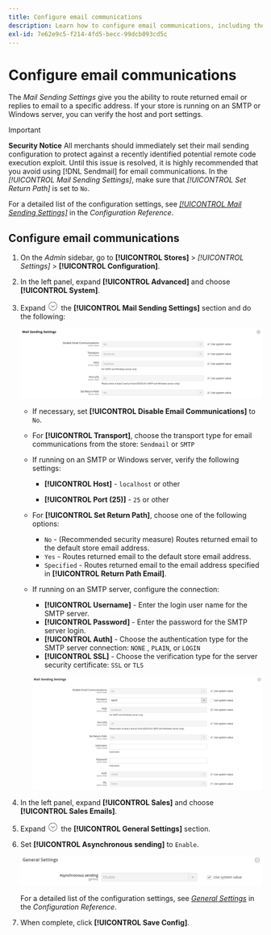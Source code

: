 ```yaml
---
title: Configure email communications
description: Learn how to configure email communications, including the routing of returned email or replies to a specific email address.
exl-id: 7e62e9c5-f214-4fd5-becc-99dcb093cd5c
---
```

# Configure email communications

The _Mail Sending Settings_ give you the ability to route returned email or replies to email to a specific address. If your store is running on an SMTP or Windows server, you can verify the host and port settings.

>[!IMPORTANT]
>
>**Security Notice** All merchants should immediately set their mail sending configuration to protect against a recently identified potential remote code execution exploit. Until this issue is resolved, it is highly recommended that you avoid using [!DNL Sendmail] for email communications. In the _[!UICONTROL Mail Sending Settings]_, make sure that _[!UICONTROL Set Return Path]_ is set to `No`.

For a detailed list of the configuration settings, see [_[!UICONTROL Mail Sending Settings]_](../configuration-reference/advanced/system.md) in the _Configuration Reference_.

## Configure email communications

1. On the _Admin_ sidebar, go to **[!UICONTROL Stores]** > _[!UICONTROL Settings]_ > **[!UICONTROL Configuration]**.

1. In the left panel, expand **[!UICONTROL Advanced]** and choose **[!UICONTROL System]**.

1. Expand ![Expansion selector](../assets/icon-display-expand.png) the **[!UICONTROL Mail Sending Settings]** section and do the following:

   ![Advanced configuration - mail sending settings](../configuration-reference/advanced/assets/system-mail-sending-settings.png)<!-- zoom -->

   - If necessary, set **[!UICONTROL Disable Email Communications]** to `No`.

   - For **[!UICONTROL Transport]**, choose the transport type for email communications from the store: `Sendmail` or `SMTP`

   - If running on an SMTP or Windows server, verify the following settings:

      - **[!UICONTROL Host]** - `localhost` or other

      - **[!UICONTROL Port (25)]** - `25` or other

   - For **[!UICONTROL Set Return Path]**, choose one of the following options:

      - `No` - (Recommended security measure) Routes returned email to the default store email address.
      - `Yes` - Routes returned email to the default store email address.
      - `Specified` - Routes returned email to the email address specified in **[!UICONTROL Return Path Email]**.

   - If running on an SMTP server, configure the connection:

      - **[!UICONTROL Username]** - Enter the login user name for the SMTP server.
      - **[!UICONTROL Password]** - Enter the password for the SMTP server login.
      - **[!UICONTROL Auth]** - Choose the authentication type for the SMTP server connection: `NONE` , `PLAIN`, or `LOGIN`
      - **[!UICONTROL SSL]** - Choose the verification type for the server security certificate: `SSL` or `TLS`

      ![Advanced configuration - mail sending settings](../configuration-reference/advanced/assets/system-mail-sending-settings-smtp.png)<!-- zoom -->

1. In the left panel, expand **[!UICONTROL Sales]** and choose **[!UICONTROL Sales Emails]**.

1. Expand ![Expansion selector](../assets/icon-display-expand.png) the **[!UICONTROL General Settings]** section.

1. Set **[!UICONTROL Asynchronous sending]** to `Enable`.

   ![Sales configuration - email general settings](../configuration-reference/sales/assets/sales-emails-general-settings.png)<!-- zoom -->

   For a detailed list of the configuration settings, see [_General Settings_](../configuration-reference/sales/sales-emails.md) in the _Configuration Reference_.

1. When complete, click **[!UICONTROL Save Config]**.
